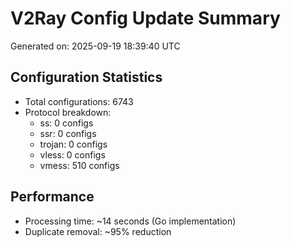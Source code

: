 # V2Ray Config Update Summary
Generated on: 2025-09-19 18:39:40 UTC

## Configuration Statistics
- Total configurations: 6743
- Protocol breakdown:
  - ss: 0 configs
  - ssr: 0 configs
  - trojan: 0 configs
  - vless: 0 configs
  - vmess: 510 configs

## Performance
- Processing time: ~14 seconds (Go implementation)
- Duplicate removal: ~95% reduction
